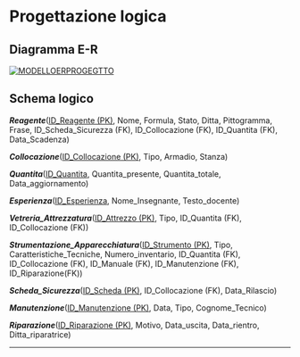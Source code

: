 

# Progettazione logica

## Diagramma E-R

<a href="https://ibb.co/Fq3W4zw"><img src="https://i.ibb.co/XkL4xts/MODELLOERPROGEGTTO.png" alt="MODELLOERPROGEGTTO" border="0"></a>

## Schema logico

***Reagente***(<ins>ID_Reagente (PK)</ins>, Nome, Formula, Stato, Ditta, Pittogramma, Frase, ID_Scheda_Sicurezza (FK), ID_Collocazione (FK), ID_Quantita (FK), Data_Scadenza)

***Collocazione***(<ins>ID_Collocazione (PK)</ins>, Tipo, Armadio, Stanza)

***Quantita***(<ins>ID_Quantita</ins>, Quantita_presente, Quantita_totale, Data_aggiornamento)

***Esperienza***(<ins>ID_Esperienza</ins>, Nome_Insegnante, Testo_docente)

***Vetreria_Attrezzatura***(<ins>ID_Attrezzo (PK)</ins>, Tipo, ID_Quantita (FK), ID_Collocazione (FK))

***Strumentazione_Apparecchiatura***(<ins>ID_Strumento (PK)</ins>, Tipo, Caratteristiche_Tecniche, Numero_inventario, ID_Quantita (FK), ID_Collocazione (FK), ID_Manuale (FK), ID_Manutenzione (FK), ID_Riparazione(FK))

***Scheda_Sicurezza***(<ins>ID_Scheda (PK)</ins>, ID_Collocazione (FK), Data_Rilascio)

***Manutenzione***(<ins>ID_Manutenzione (PK)</ins>, Data, Tipo, Cognome_Tecnico)

***Riparazione***(<ins>ID_Riparazione (PK)</ins>, Motivo, Data_uscita, Data_rientro, Ditta_riparatrice)

***
<!--stackedit_data:
eyJoaXN0b3J5IjpbMTMyNDY4MDk1Nl19
-->